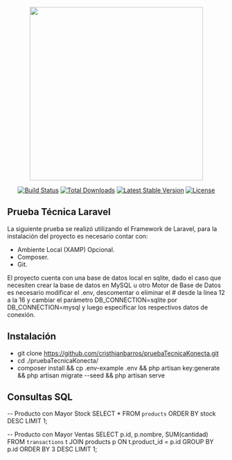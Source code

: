 <p align="center"><a href="https://laravel.com" target="_blank"><img src="https://raw.githubusercontent.com/laravel/art/master/logo-lockup/5%20SVG/2%20CMYK/1%20Full%20Color/laravel-logolockup-cmyk-red.svg" width="400"></a></p>

<p align="center">
<a href="https://travis-ci.org/laravel/framework"><img src="https://travis-ci.org/laravel/framework.svg" alt="Build Status"></a>
<a href="https://packagist.org/packages/laravel/framework"><img src="https://img.shields.io/packagist/dt/laravel/framework" alt="Total Downloads"></a>
<a href="https://packagist.org/packages/laravel/framework"><img src="https://img.shields.io/packagist/v/laravel/framework" alt="Latest Stable Version"></a>
<a href="https://packagist.org/packages/laravel/framework"><img src="https://img.shields.io/packagist/l/laravel/framework" alt="License"></a>
</p>

## Prueba Técnica Laravel

La siguiente prueba se realizó utilizando el Framework de Laravel, para la instalación del proyecto es necesario contar con:

- Ambiente Local (XAMP) Opcional.
- Composer.
- Git.

El proyecto cuenta con una base de datos local en sqlite, dado el caso que necesiten crear la base de datos en MySQL u otro Motor de Base de Datos es necesario modificar el .env, descomentar o eliminar el # desde la línea 12 a la 16 y cambiar el parámetro DB_CONNECTION=sqlite por DB_CONNECTION=mysql y luego especificar los respectivos datos de conexión.


## Instalación

- git clone https://github.com/cristhianbarros/pruebaTecnicaKonecta.git
- cd ./pruebaTecnicaKonecta/
- composer install && cp .env-example .env && php artisan key:generate && php artisan migrate --seed && php artisan serve

## Consultas SQL

-- Producto con Mayor Stock
SELECT * FROM `products` ORDER BY stock DESC LIMIT 1;

-- Producto con Mayor Ventas
SELECT p.id, p.nombre, SUM(cantidad) FROM `transactions` t JOIN products p ON t.product_id = p.id GROUP BY p.id ORDER BY 3 DESC LIMIT 1;


